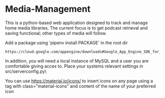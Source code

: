 # Media-Management
This is a python-based web application designed to track and manage home media libraries. The current focus is to get podcast retrieval and saving functional; other types of media will follow.

Add a package using 'pipenv install PACKAGE' in the root dir

	https://cloud.google.com/appengine/downloads#Google_App_Engine_SDK_for_Python
	
In addition, you will need a local instance of MySQL and a user you are comfortable giving acces to. Place your systems relevant settings in src/serverconfig.py\

You can use https://material.io/icons/ to insert icons on any page using a tag with class="material-icons" and content of the name of your preferred icon